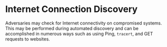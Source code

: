 # Internet Connection Discovery

Adversaries may check for Internet connectivity on compromised systems. This may be performed during automated discovery and can be accomplished in numerous ways such as using Ping, `tracert`, and GET requests to websites.
